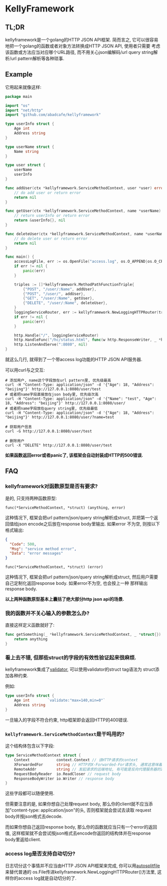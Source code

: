 # KellyFramework

## TL;DR

kellyframework是一个golang的HTTP JSON API框架. 简而言之, 它可以很容易地把一个golang的函数或者对象方法转换成HTTP JSON API, 使用者只需要
考虑该函数或方法应当对应哪个URL路径, 而不用关心json编解码/url query string解析/url pattern解析等各种琐事.

## Example

它用起来就像这样:
```go
package main

import "os"
import "net/http"
import "github.com/abadcafe/kellyframework"

type userInfo struct {
    Age int
    Address string
}

type userName struct {
    Name string
}

type user struct {
    userName
    userInfo
}

func addUser(ctx *kellyframework.ServiceMethodContext, user *user) error {
    // do add user or return error
    return nil
}

func getUser(ctx *kellyframework.ServiceMethodContext, name *userName) (*userInfo, error) {
    // return userInfo or return error
    return &userInfo{}, nil
}

func deleteUser(ctx *kellyframework.ServiceMethodContext, name *userName) error {
    // do delete user or return error
    return nil
}

func main() {
    accessLogFile, err := os.OpenFile("access.log", os.O_APPEND|os.O_CREATE|os.O_WRONLY, 0644)
    if err != nil {
        panic(err)
    }

    triples := []*kellyframework.MethodPathFunctionTriple{
        {"POST", "/user/:Name", addUser},
        {"POST", "/user/", addUser},
        {"GET", "/user/:Name", getUser},
        {"DELETE", "/user/:Name", deleteUser},
    }
    loggingServiceRouter, err := kellyframework.NewLoggingHTTPRouter(triples, accessLogFile)
    if err != nil {
        panic(err)
    }

    http.Handle("/", loggingServiceRouter)
    http.HandleFunc("/hc/status.html", func(w http.ResponseWriter, _ *http.Request) { w.WriteHeader(200) })
    http.ListenAndServe(":8080", nil)
}
```
就这么几行, 就得到了一个带access log功能的HTTP JSON API服务器.

可以用curl与之交互:
```shell
# 添加用户, name这个字段放在url pattern里, 优先级最高
curl -H "Content-Type: application/json" -d '{"Age": 18, "Address": "beijing"}' http://127.0.0.1:8080/user/test
# 或者把name字段直接放在json body里, 优先级次高
curl -H "Content-Type: application/json" -d '{"Name": "test", "Age": 18, "Address": "beijing"}' http://127.0.0.1:8080/user/
# 或者把name字段放在query string里, 优先级最低
curl -H "Content-Type: application/json" -d '{"Age": 18, "Address": "beijing"}' http://127.0.0.1:8080/user/?name=test

# 获取用户信息
curl -G http://127.0.0.1:8080/user/test

# 删除用户
curl -X "DELETE" http://127.0.0.1:8080/user/test
```
**如果函数返回error或者panic了, 该框架会自动封装成HTTP的500错误.**

## FAQ

### kellyframework对函数原型是否有要求?

是的, 只支持两种函数原型:

`func(*ServiceMethodContext, *struct) (anything, error)`

这种情况下, 框架会把url pattern/json/query string解析成struct, 并把第一个返回值给json encode之后放在response body里输出. 如果error
不为空, 则按以下格式输出:
```json
{
  "Code": 500,
  "Msg": "service method error", 
  "Data": "error messages"
}
```

`func(*ServiceMethodContext, *struct) (error)`

这种情况下, 框架会把url pattern/json/query string解析成struct, 然后用户需要自己定制化返回response body. 如果error不为空, 也会按上一种
那样输出response body.

**以上两种函数原型基本上囊括了绝大部分http json api的场景.**

### 我的函数并不关心输入的参数怎么办?

直接这样定义函数就好了:
```go
func getSomething(_ *kellyframework.ServiceMethodContext, _ *struct{}) (anything, error) {
    return anything
}
```

### 看上去不错, 但那些struct的字段的有效性验证起来很麻烦.

kellyframework集成了[validator](https://godoc.org/gopkg.in/go-playground/validator.v9), 可以使用validator的struct tag语法为
struct添加各种约束.

例如:
```go
type userInfo struct {
    Age int        `validate:"max=140,min=0"`
    Address string
}
```

一旦输入的字段不符合约束, http框架即会返回HTTP的400错误.

### `kellyframework.ServiceMethodContext`是干吗用的?

这个结构体包含以下字段:
```go
type ServiceMethodContext struct {
	Context            context.Context // 该HTTP请求的context
	XForwardedFor      string // HTTP的X-Forwarded-For请求头, 通常这意味着真正发起请求的IP地址
	RemoteAddr         string // 发起请求的远端地址, 有可能是反向代理服务器的IP地址.
	RequestBodyReader  io.ReadCloser // request body
	ResponseBodyWriter io.Writer // response body
}
```
这些字段都可以随便使用.

但需要注意的是, 如果你想自己处理request body, 那么你的client就不应当添加"content-type: application/json"的头, 否则框架就会尝试去读取
request body并按json格式去decode.

而如果你想自己返回response body, 那么你的函数就应当只有一个error的返回值, 这样框架就不会尝试按json格式去encode你返回的结构体并在response 
body里返给client.

### access log是否支持自动切分?

日志切分这个事情并不应当由HTTP JSON API框架来完成, 你可以用[autosplitfile](https://github.com/abadcafe/autosplitfile)来替代普通的
os.File传进kellyframework.NewLoggingHTTPRouter()方法里, 这样你的access log就是自动切分的了.
